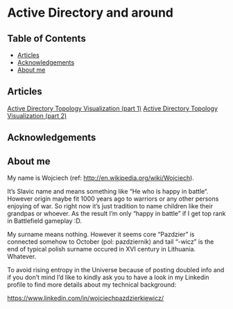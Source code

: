 # Active Directory and around

## Table of Contents
* [Articles](#general-information)
* [Acknowledgements](#acknowledgements)
* [About me](#about-me)

## Articles
[Active Directory Topology Visualization (part 1)](https://github.com/Grad1ent/ActiveDirectoryAndAround/tree/Active-Directory-Topology-Visualization-part-1)
[Active Directory Topology Visualization (part 2)](https://github.com/Grad1ent/ActiveDirectoryAndAround/tree/Active-Directory-Topology-Visualization-part-2)


## Acknowledgements


## About me
My name is Wojciech (ref: http://en.wikipedia.org/wiki/Wojciech).

It’s Slavic name and means something like “He who is happy in battle“. However origin maybe fit 1000 years ago to warriors or any other persons enjoying of war. So right now it’s just tradition to name children like their grandpas or whoever. As the result I’m only “happy in battle” if I get top rank in Battlefield gameplay :D.

My surname means nothing. However it seems core “Pazdzier” is connected somehow to October (pol: pazdziernik) and tail “-wicz” is the end of typical polish surname occured in XVI century in Lithuania. Whatever.

To avoid rising entropy in the Universe because of posting doubled info and if you don’t mind I’d like to kindly ask you to have a look in my Linkedin profile to find more details about my technical background:

https://www.linkedin.com/in/wojciechpazdzierkiewicz/
